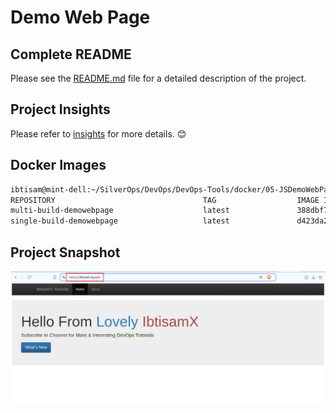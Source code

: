 # Demo Web Page

## Complete README

Please see the [README.md](https://github.com/ibtisam-iq/JSDemoWebPage/blob/main/README.md) file for a detailed description of the project.


## Project Insights

Please refer to [insights](https://github.com/ibtisam-iq/JSDemoWebPage/tree/main/insights) for more details. 😊

## Docker Images

```bash
ibtisam@mint-dell:~/SilverOps/DevOps/DevOps-Tools/docker/05-JSDemoWebPage$ docker images
REPOSITORY                                 TAG                  IMAGE ID       CREATED         SIZE
multi-build-demowebpage                    latest               388dbf71dffa   2 hours ago     134MB
single-build-demowebpage                   latest               d423da2b1cfc   15 hours ago    133MB
```

## Project Snapshot
![Project Snapshot](./projectSnapshot.png)
